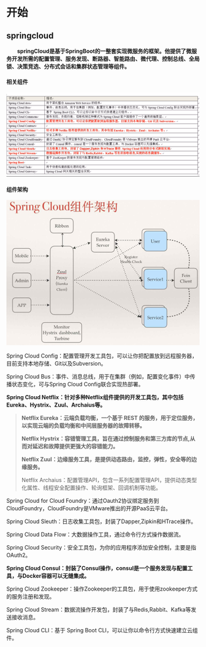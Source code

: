 # 开始

## springcloud

  **springCloud是基于SpringBoot的一整套实现微服务的框架。他提供了微服务开发所需的配置管理、服务发现、断路器、智能路由、微代理、控制总线、全局锁、决策竞选、分布式会话和集群状态管理等组件。**

#### 相关组件

![](/assets/相关组件.png)

#### 组件架构

![](/assets/组件架构.png)

Spring Cloud Config：配置管理开发工具包，可以让你把配置放到远程服务器，目前支持本地存储、Git以及Subversion。

Spring Cloud Bus：事件、消息总线，用于在集群（例如，配置变化事件）中传播状态变化，可与Spring Cloud Config联合实现热部署。

**Spring Cloud Netflix：针对多种Netflix组件提供的开发工具包，其中包括Eureka、Hystrix、Zuul、Archaius等。**

> **Netflix Eureka：云端负载均衡，一个基于 REST 的服务，用于定位服务，以实现云端的负载均衡和中间层服务器的故障转移。**
>
> **Netflix Hystrix：容错管理工具，旨在通过控制服务和第三方库的节点,从而对延迟和故障提供更强大的容错能力。**
>
> **Netflix Zuul：边缘服务工具，是提供动态路由，监控，弹性，安全等的边缘服务。**
>
> Netflix Archaius：配置管理API，包含一系列配置管理API，提供动态类型化属性、线程安全配置操作、轮询框架、回调机制等功能。

Spring Cloud for Cloud Foundry：通过Oauth2协议绑定服务到CloudFoundry，CloudFoundry是VMware推出的开源PaaS云平台。

Spring Cloud Sleuth：日志收集工具包，封装了Dapper,Zipkin和HTrace操作。

Spring Cloud Data Flow：大数据操作工具，通过命令行方式操作数据流。

Spring Cloud Security：安全工具包，为你的应用程序添加安全控制，主要是指OAuth2。

**Spring Cloud Consul：封装了Consul操作，consul是一个服务发现与配置工具，与Docker容器可以无缝集成。**

Spring Cloud Zookeeper：操作Zookeeper的工具包，用于使用zookeeper方式的服务注册和发现。

Spring Cloud Stream：数据流操作开发包，封装了与Redis,Rabbit、Kafka等发送接收消息。

Spring Cloud CLI：基于 Spring Boot CLI，可以让你以命令行方式快速建立云组件。


